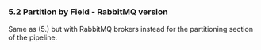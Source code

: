 ### 5.2 Partition by Field - RabbitMQ version

Same as (5.) but with RabbitMQ brokers instead for the partitioning section of the pipeline.

